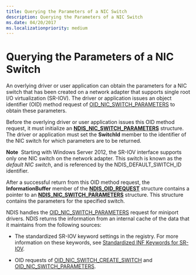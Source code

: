 ```yaml
---
title: Querying the Parameters of a NIC Switch
description: Querying the Parameters of a NIC Switch
ms.date: 04/20/2017
ms.localizationpriority: medium
---
```


# Querying the Parameters of a NIC Switch


An overlying driver or user application can obtain the parameters for a NIC switch that has been created on a network adapter that supports single root I/O virtualization (SR-IOV). The driver or application issues an object identifier (OID) method request of [OID\_NIC\_SWITCH\_PARAMETERS](./oid-nic-switch-parameters.md) to obtain these parameters.

Before the overlying driver or user application issues this OID method request, it must initialize an [**NDIS\_NIC\_SWITCH\_PARAMETERS**](/windows-hardware/drivers/ddi/ntddndis/ns-ntddndis-_ndis_nic_switch_parameters) structure. The driver or application must set the **SwitchId** member to the identifier of the NIC switch for which parameters are to be returned.

**Note**  Starting with Windows Server 2012, the SR-IOV interface supports only one NIC switch on the network adapter. This switch is known as the *default NIC switch*, and is referenced by the NDIS\_DEFAULT\_SWITCH\_ID identifier.

 

After a successful return from this OID method request, the **InformationBuffer** member of the [**NDIS\_OID\_REQUEST**](/windows-hardware/drivers/ddi/oidrequest/ns-oidrequest-ndis_oid_request) structure contains a pointer to an [**NDIS\_NIC\_SWITCH\_PARAMETERS**](/windows-hardware/drivers/ddi/ntddndis/ns-ntddndis-_ndis_nic_switch_parameters) structure. This structure contains the parameters for the specified switch.

NDIS handles the [OID\_NIC\_SWITCH\_PARAMETERS](./oid-nic-switch-parameters.md) request for miniport drivers. NDIS returns the information from an internal cache of the data that it maintains from the following sources:

-   The standardized SR-IOV keyword settings in the registry. For more information on these keywords, see [Standardized INF Keywords for SR-IOV](standardized-inf-keywords-for-sr-iov.md).

-   OID requests of [OID\_NIC\_SWITCH\_CREATE\_SWITCH](./oid-nic-switch-create-switch.md) and [OID\_NIC\_SWITCH\_PARAMETERS](./oid-nic-switch-parameters.md).

 

